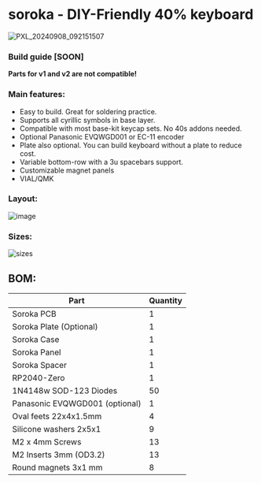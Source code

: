 # soroka - DIY-Friendly 40% keyboard

![PXL_20240908_092151507](https://github.com/user-attachments/assets/d3ecc987-b74d-41c7-9bb6-479619c4c737)

### Build guide [SOON]

__Parts for v1 and v2 are not compatible!__

### Main features:

* Easy to build. Great for soldering practice.
* Supports all cyrillic symbols in base layer.
* Compatible with most base-kit keycap sets. No 40s addons needed.
* Optional Panasonic EVQWGD001 or EC-11 encoder
* Plate also optional. You can build keyboard without a plate to reduce cost.
* Variable bottom-row with a 3u spacebars support.
* Customizable magnet panels
* VIAL/QMK 

### Layout:
![image](https://github.com/kapee1/soroka/assets/98476799/303a2640-8ece-4c63-8b4c-6768845c624c)

### Sizes:
![sizes](https://github.com/user-attachments/assets/43c70d04-38ef-4c08-8f5c-f754aee75991)

## BOM:
| Part     | Quantity |
|----------|----------|
| Soroka PCB                    | 1   | 
| Soroka Plate (Optional)       | 1   | 
| Soroka Case                   | 1   | 
| Soroka Panel                  | 1   | 
| Soroka Spacer                 | 1   | 
| RP2040-Zero                   | 1   | 
| 1N4148w SOD-123 Diodes        | 50  | 
| Panasonic EVQWGD001 (optional)| 1   |  
| Oval feets 22x4x1.5mm         | 4   |  
| Silicone washers 2x5x1        | 9   |
| M2 x 4mm Screws               | 13  |  
| M2 Inserts 3mm (OD3.2)        | 13  |  
| Round magnets 3x1 mm          | 8   | 


